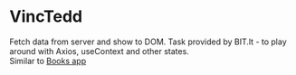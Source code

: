 # VincTedd

Fetch data from server and show to DOM. Task provided by BIT.lt - to play around with Axios, useContext and other states.
<br> Similar to [Books app](https://github.com/dkumza/books-w-react-v1)
